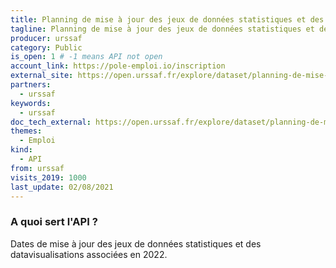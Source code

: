```yaml
---
title: Planning de mise à jour des jeux de données statistiques et des datavisualisations associées
tagline: Planning de mise à jour des jeux de données statistiques et des datavisualisations associées
producer: urssaf
category: Public
is_open: 1 # -1 means API not open
account_link: https://pole-emploi.io/inscription
external_site: https://open.urssaf.fr/explore/dataset/planning-de-mise-a-jour/api/
partners:
  - urssaf
keywords:
  - urssaf
doc_tech_external: https://open.urssaf.fr/explore/dataset/planning-de-mise-a-jour/api/
themes:
  - Emploi
kind:
  - API
from: urssaf
visits_2019: 1000
last_update: 02/08/2021
---
```


### A quoi sert l'API ?

<p>Dates de mise à jour des jeux de données statistiques et des datavisualisations associées en 2022.<br/></p>
